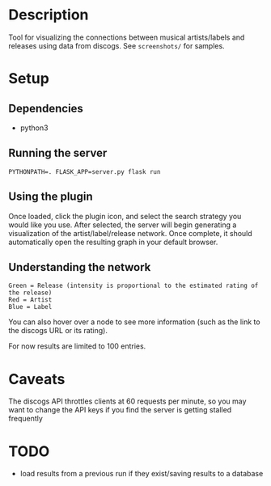 # Description

Tool for visualizing the connections between musical artists/labels and releases using data from discogs. See `screenshots/` for samples.

# Setup

## Dependencies

- python3

## Running the server

```
PYTHONPATH=. FLASK_APP=server.py flask run
```

## Using the plugin

Once loaded, click the plugin icon, and select the search strategy you would like you use. After selected, the server will begin generating a visualization of the artist/label/release network. Once complete, it should automatically open the resulting graph in your default browser.

## Understanding the network

```
Green = Release (intensity is proportional to the estimated rating of the release)
Red = Artist
Blue = Label
```
You can also hover over a node to see more information (such as the link to the discogs URL or its rating).

For now results are limited to 100 entries.

# Caveats

The discogs API throttles clients at 60 requests per minute, so you may want to change the API keys if you find the server is getting stalled frequently

# TODO

- load results from a previous run if they exist/saving results to a database
